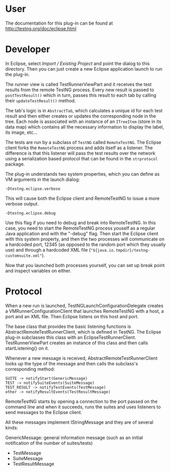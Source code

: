 # User

The documentation for this plug-in can be found at http://testng.org/doc/eclipse.html


# Developer

In Eclipse, select _Import / Existing Project_ and point the dialog to
this directory. Then you can just create a new Eclipse application
launch to run the plug-in.

The runner view is called TestRunnerViewPart and it receives the test
results from the remote TestNG process. Every new result is passed to
```postTestResult()``` which in turn, passes this result to each tab by
calling their ```updateTestResult()``` method.

The tab's logic is in ```AbstractTab```, which calculates a unique id for
each test result and then either creates or updates the corresponding
node in the tree. Each node is associated with an instance of an
```ITreeItem``` (store in its data map) which contains all the necessary
information to display the label, its image, etc...

The tests are run by a subclass of ```TestNG``` called ```RemoteTestNG```. The
Eclipse client forks the ```RemoteTestNG``` process and adds itself as a
listener. The difference is that this listener will pass the test
results over the network using a serialization based protocol that can
be found in the ```strprotocol``` package.

The plug-in understands two system properties, which you can define as
VM arguments in the launch dialog:

```
-Dtestng.eclipse.verbose
``` 

This will cause both the Eclipse client and RemoteTestNG to issue a
more verbose output.

```
-Dtestng.eclipse.debug
```

Use this flag if you need to debug and break into RemoteTestNG. In
this case, you need to start the RemoteTestNG process youself as a
regular Java application and with the "-debug" flag. Then start the
Eclipse client with this system property, and then the two processes
will communicate on a hardcoded port, 12345 (as opposed to the random
port which they usually use) and through a hardcoded XML file
(```"${java.io.tmpdir}/testng-customsuite.xml"```).

Now that you launched both processes yourself, you can set up break
point and inspect variables on either.


# Protocol

When a new run is launched, TestNGLaunchConfigurationDelegate creates
a VMRunnerConfigurationClient that launches RemoteTestNG with a host,
a port and an XML file. Then Eclipse listens on this host and port.

The base class that provides the basic listening functions is
AbstractRemoteTestRunnerClient, which is defined in TestNG. The
Eclipse plug-in subclasses this class with an
EclipseTestRunnerClient. TestRunnerViewPart creates an instance of
this class and then calls startListening() on it.

Whenever a new message is received, AbstractRemoteTestRunnerClient
looks up the type of the message and then calls the subclass's
corresponding method:

```
SUITE -> notifyStart(GenericMessage)
TEST -> notifySuiteEvents(SuiteMessage)
TEST_RESULT -> notifyTestEvents(TestMessage)
other -> notifyResultEvents(TestResultMessage)
```

RemoteTestNG starts by opening a connection to the port passed on the
command line and when it succeeds, runs the suites and uses listeners
to send messages to the Eclipse client.

All these messages implement IStringMessage and they are of several kinds:

GenericMessage: general information message (such as an initial notification of the number of suites/tests)

- TestMessage
- SuiteMessage
- TestResultMessage
